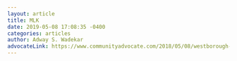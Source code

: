 ```yaml
---
layout: article
title: MLK
date: 2019-05-08 17:08:35 -0400
categories: articles
author: Adway S. Wadekar
advocateLink: https://www.communityadvocate.com/2018/05/08/westborough-community-land-trust-sponsors-earth-day-cleanup/
---
```

